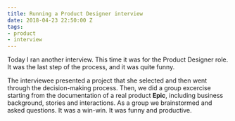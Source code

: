 ```yaml
---
title: Running a Product Designer interview
date: 2018-04-23 22:50:00 Z
tags:
- product
- interview
---
```


Today I ran another interview. This time it was for the Product Designer role. It was the last step of the process, and it was quite funny. 

The interviewee presented a project that she selected and then went through the decision-making process. Then, we did a group excercise starting from the documentation of a real product **Epic**, including business background, stories and interactions. As a group we brainstormed and asked questions. It was a win-win. It was funny and productive.